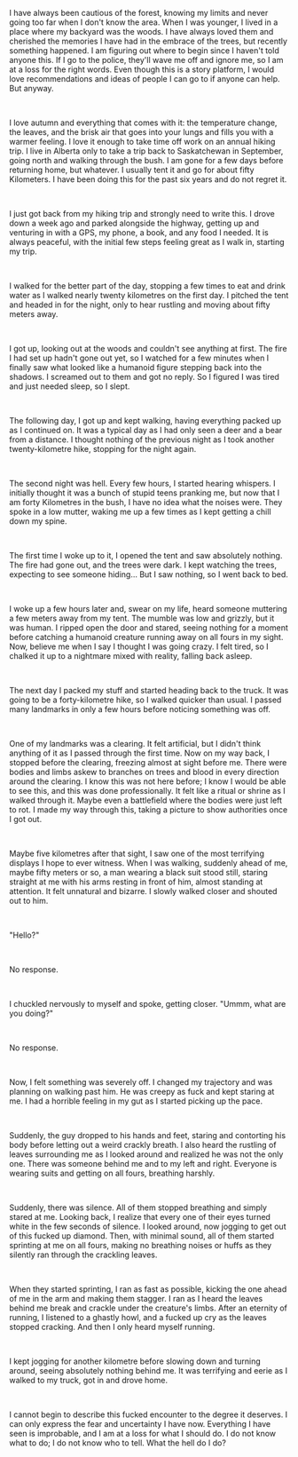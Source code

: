  I have always been cautious of the forest, knowing my limits and never going too far when I don't know the area. When I was younger, I lived in a place where my backyard was the woods. I have always loved them and cherished the memories I have had in the embrace of the trees, but recently something happened. I am figuring out where to begin since I haven't told anyone this. If I go to the police, they'll wave me off and ignore me, so I am at a loss for the right words. Even though this is a story platform, I would love recommendations and ideas of people I can go to if anyone can help. But anyway.

&#x200B;

I love autumn and everything that comes with it: the temperature change, the leaves, and the brisk air that goes into your lungs and fills you with a warmer feeling. I love it enough to take time off work on an annual hiking trip. I live in Alberta only to take a trip back to Saskatchewan in September, going north and walking through the bush. I am gone for a few days before returning home, but whatever. I usually tent it and go for about fifty Kilometers. I have been doing this for the past six years and do not regret it. 

&#x200B;

I just got back from my hiking trip and strongly need to write this. I drove down a week ago and parked alongside the highway, getting up and venturing in with a GPS, my phone, a book, and any food I needed. It is always peaceful, with the initial few steps feeling great as I walk in, starting my trip. 

&#x200B;

I walked for the better part of the day, stopping a few times to eat and drink water as I walked nearly twenty kilometres on the first day. I pitched the tent and headed in for the night, only to hear rustling and moving about fifty meters away.

&#x200B;

 I got up, looking out at the woods and couldn't see anything at first. The fire I had set up hadn't gone out yet, so I watched for a few minutes when I finally saw what looked like a humanoid figure stepping back into the shadows. I screamed out to them and got no reply. So I figured I was tired and just needed sleep, so I slept.

&#x200B;

The following day, I got up and kept walking, having everything packed up as I continued on. It was a typical day as I had only seen a deer and a bear from a distance. I thought nothing of the previous night as I took another twenty-kilometre hike, stopping for the night again.

&#x200B;

The second night was hell. Every few hours, I started hearing whispers. I initially thought it was a bunch of stupid teens pranking me, but now that I am forty Kilometres in the bush, I have no idea what the noises were. They spoke in a low mutter, waking me up a few times as I kept getting a chill down my spine. 

&#x200B;

The first time I woke up to it, I opened the tent and saw absolutely nothing. The fire had gone out, and the trees were dark. I kept watching the trees, expecting to see someone hiding... But I saw nothing, so I went back to bed.

&#x200B;

I woke up a few hours later and, swear on my life, heard someone muttering a few meters away from my tent. The mumble was low and grizzly, but it was human. I ripped open the door and stared, seeing nothing for a moment before catching a humanoid creature running away on all fours in my sight. Now, believe me when I say I thought I was going crazy. I felt tired, so I chalked it up to a nightmare mixed with reality, falling back asleep.

&#x200B;

The next day I packed my stuff and started heading back to the truck. It was going to be a forty-kilometre hike, so I walked quicker than usual. I passed many landmarks in only a few hours before noticing something was off.

&#x200B;

One of my landmarks was a clearing. It felt artificial, but I didn't think anything of it as I passed through the first time. Now on my way back, I stopped before the clearing, freezing almost at sight before me. There were bodies and limbs askew to branches on trees and blood in every direction around the clearing. I know this was not here before; I know I would be able to see this, and this was done professionally. It felt like a ritual or shrine as I walked through it. Maybe even a battlefield where the bodies were just left to rot. I made my way through this, taking a picture to show authorities once I got out. 

&#x200B;

Maybe five kilometres after that sight, I saw one of the most terrifying displays I hope to ever witness. When I was walking, suddenly ahead of me, maybe fifty meters or so, a man wearing a black suit stood still, staring straight at me with his arms resting in front of him, almost standing at attention. It felt unnatural and bizarre. I slowly walked closer and shouted out to him.

&#x200B;

"Hello?"

&#x200B;

No response.

&#x200B;

I chuckled nervously to myself and spoke, getting closer. "Ummm, what are you doing?"

&#x200B;

No response.

&#x200B;

Now, I felt something was severely off. I changed my trajectory and was planning on walking past him. He was creepy as fuck and kept staring at me. I had a horrible feeling in my gut as I started picking up the pace.

&#x200B;

Suddenly, the guy dropped to his hands and feet, staring and contorting his body before letting out a weird crackly breath. I also heard the rustling of leaves surrounding me as I looked around and realized he was not the only one. There was someone behind me and to my left and right. Everyone is wearing suits and getting on all fours, breathing harshly. 

&#x200B;

Suddenly, there was silence. All of them stopped breathing and simply stared at me. Looking back, I realize that every one of their eyes turned white in the few seconds of silence. I looked around, now jogging to get out of this fucked up diamond. Then, with minimal sound, all of them started sprinting at me on all fours, making no breathing noises or huffs as they silently ran through the crackling leaves.

&#x200B;

When they started sprinting, I ran as fast as possible, kicking the one ahead of me in the arm and making them stagger. I ran as I heard the leaves behind me break and crackle under the creature's limbs. After an eternity of running, I listened to a ghastly howl, and a fucked up cry as the leaves stopped cracking. And then I only heard myself running.

&#x200B;

I kept jogging for another kilometre before slowing down and turning around, seeing absolutely nothing behind me. It was terrifying and eerie as I walked to my truck, got in and drove home.

&#x200B;

I cannot begin to describe this fucked encounter to the degree it deserves. I can only express the fear and uncertainty I have now. Everything I have seen is improbable, and I am at a loss for what I should do. I do not know what to do; I do not know who to tell. What the hell do I do?